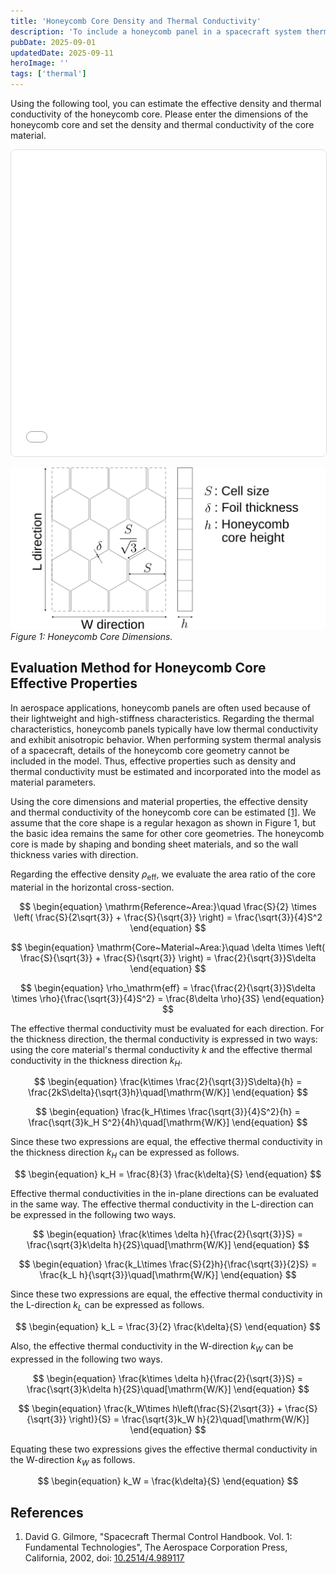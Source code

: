```yaml
---
title: 'Honeycomb Core Density and Thermal Conductivity'
description: 'To include a honeycomb panel in a spacecraft system thermal model, the effective density and thermal conductivity as a panel must be estimated. We will discuss the evaluation methodology for honeycomb core effective properties, and introduce a calculation tool.'
pubDate: 2025-09-01
updatedDate: 2025-09-11
heroImage: ''
tags: ['thermal']
---
```


Using the following tool, you can estimate the effective density and thermal conductivity of the honeycomb core.
Please enter the dimensions of the honeycomb core and set the density and thermal conductivity of the core material.

<!-- markdownlint-disable MD033 MD045 -->
<div align="center">
  <iframe
    src="/widgets/honeycomb-calculator.html"
    title="Honeycomb Core Thermal Conductivity Calculator"
    width="100%"
    height="490"
    loading="lazy"
    style="max-width: 720px; width: 100%; border:1px solid #ddd; border-radius:8px; background:#fff;">
  </iframe>
</div>
<!-- markdownlint-enable MD033 MD045 -->

![honeycomb-conductivity-1](../figures/honeycomb-conductivity-1.svg)
_Figure 1: Honeycomb Core Dimensions._

## Evaluation Method for Honeycomb Core Effective Properties

In aerospace applications, honeycomb panels are often used because of their lightweight and high-stiffness characteristics.
Regarding the thermal characteristics, honeycomb panels typically have low thermal conductivity and exhibit anisotropic behavior.
When performing system thermal analysis of a spacecraft, details of the honeycomb core geometry cannot be included in the model.
Thus, effective properties such as density and thermal conductivity must be estimated and incorporated into the model as material parameters.

Using the core dimensions and material properties, the effective density and thermal conductivity of the honeycomb core can be estimated [[1]](#references).
We assume that the core shape is a regular hexagon as shown in Figure 1, but the basic idea remains the same for other core geometries.
The honeycomb core is made by shaping and bonding sheet materials, and so the wall thickness varies with direction.

Regarding the effective density $\rho_\mathrm{eff}$, we evaluate the area ratio of the core material in the horizontal cross-section.

$$
\begin{equation}
\mathrm{Reference~Area:}\quad \frac{S}{2} \times \left( \frac{S}{2\sqrt{3}} + \frac{S}{\sqrt{3}} \right) = \frac{\sqrt{3}}{4}S^2
\end{equation}
$$

$$
\begin{equation}
\mathrm{Core~Material~Area:}\quad \delta \times \left( \frac{S}{\sqrt{3}} + \frac{S}{\sqrt{3}} \right) = \frac{2}{\sqrt{3}}S\delta
\end{equation}
$$

$$
\begin{equation}
\rho_\mathrm{eff} = \frac{\frac{2}{\sqrt{3}}S\delta \times \rho}{\frac{\sqrt{3}}{4}S^2} = \frac{8\delta \rho}{3S}
\end{equation}
$$

The effective thermal conductivity must be evaluated for each direction.
For the thickness direction, the thermal conductivity is expressed in two ways: using the core material's thermal conductivity $k$ and the effective thermal conductivity in the thickness direction $k_H$.

$$
\begin{equation}
\frac{k\times \frac{2}{\sqrt{3}}S\delta}{h} = \frac{2kS\delta}{\sqrt{3}h}\quad[\mathrm{W/K}]
\end{equation}
$$

$$
\begin{equation}
\frac{k_H\times \frac{\sqrt{3}}{4}S^2}{h} = \frac{\sqrt{3}k_H S^2}{4h}\quad[\mathrm{W/K}]
\end{equation}
$$

Since these two expressions are equal, the effective thermal conductivity in the thickness direction $k_H$ can be expressed as follows.

$$
\begin{equation}
k_H = \frac{8}{3} \frac{k\delta}{S}
\end{equation}
$$

Effective thermal conductivities in the in-plane directions can be evaluated in the same way.
The effective thermal conductivity in the L-direction can be expressed in the following two ways.

$$
\begin{equation}
\frac{k\times \delta h}{\frac{2}{\sqrt{3}}S} = \frac{\sqrt{3}k\delta h}{2S}\quad[\mathrm{W/K}]
\end{equation}
$$

$$
\begin{equation}
\frac{k_L\times \frac{S}{2}h}{\frac{\sqrt{3}}{2}S} = \frac{k_L h}{\sqrt{3}}\quad[\mathrm{W/K}]
\end{equation}
$$

Since these two expressions are equal, the effective thermal conductivity in the L-direction $k_L$ can be expressed as follows.

$$
\begin{equation}
k_L = \frac{3}{2} \frac{k\delta}{S}
\end{equation}
$$

Also, the effective thermal conductivity in the W-direction $k_W$ can be expressed in the following two ways.

$$
\begin{equation}
\frac{k\times \delta h}{\frac{2}{\sqrt{3}}S} = \frac{\sqrt{3}k\delta h}{2S}\quad[\mathrm{W/K}]
\end{equation}
$$

$$
\begin{equation}
\frac{k_W\times h\left(\frac{S}{2\sqrt{3}} + \frac{S}{\sqrt{3}} \right)}{S} = \frac{\sqrt{3}k_W h}{2}\quad[\mathrm{W/K}]
\end{equation}
$$

Equating these two expressions gives the effective thermal conductivity in the W-direction $k_W$ as follows.

$$
\begin{equation}
k_W = \frac{k\delta}{S}
\end{equation}
$$

## References

1. David G. Gilmore, "Spacecraft Thermal Control Handbook. Vol. 1: Fundamental Technologies", The Aerospace Corporation Press, California, 2002, doi: [10.2514/4.989117](https://doi.org/10.2514/4.989117)
